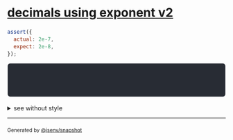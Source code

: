 # [decimals using exponent v2](../../number.test.js#L47)

```js
assert({
  actual: 2e-7,
  expect: 2e-8,
});
```

![img](throw.svg)

<details>
  <summary>see without style</summary>

```console
AssertionError: actual and expect are different

actual: 0.00_000_002
expect: 0.000_000_002
```

</details>

---
<sub>
  Generated by <a href="https://github.com/jsenv/core/tree/main/packages/independent/snapshot">@jsenv/snapshot</a>
</sub>